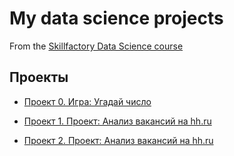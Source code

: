 # My data science projects
From the [Skillfactory Data Science course](https://skillfactory.ru/data-scientist)

## Проекты

* [Проект 0. Игра: Угадай число](https://github.com/KorotchenkoA/sf_data_science/tree/main/project_0)

* [Проект 1. Проект: Анализ вакансий на hh.ru](https://github.com/KorotchenkoA/sf_data_science/tree/main/project_1)

* [Проект 2. Проект: Анализ вакансий на hh.ru](https://github.com/KorotchenkoA/sf_data_science/tree/main/project_2)
